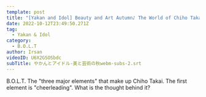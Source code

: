 ```yaml
---
template: post
title: "[Yakan and Idol] Beauty and Art Autumn♪ The World of Chiho Takai #2"
date: 2022-10-12T23:49:50.271Z
tag:
  - Yakan & Idol
category:
  - B.O.L.T
author: Irsan
videoID: U6X2GSOSbdc
subTitle: やかんとアイドル-美と芸術の秋webm-subs-2.srt
---
```

B.O.L.T. The "three major elements" that make up Chiho Takai. The first element is "cheerleading". What is the thought behind it?